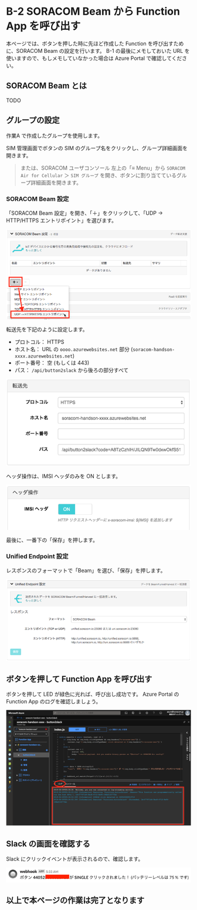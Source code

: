 # B-2 SORACOM Beam から Function App を呼び出す

本ページでは、ボタンを押した時に先ほど作成した Function を呼び出すために、SORACOM Beam の設定を行います。
B-1 の最後にメモしておいた URL を使いますので、もしメモしていなかった場合は Azure Portal で確認してください。

## SORACOM Beam とは
TODO

## グループの設定
作業A で作成したグループを使用します。

SIM 管理画面でボタンの SIM のグループ名をクリックし、グループ詳細画面を開きます。
> または、SORACOM ユーザコンソール 左上の「≡ Menu」から `SORACOM Air for Cellular` ＞ `SIM グループ` を開き、ボタンに割り当てているグループ詳細画面を開きます。

### SORACOM Beam 設定
「SORACOM Beam 設定」を開き、「＋」をクリックして、「UDP → HTTP/HTTPS エントリポイント」を選びます。

![Beam設定エントリーポイント選択](images/soracom-01.png)

転送先を下記のように設定します。

- プロトコル： HTTPS 
- ホスト名： URL の `oooo.azurewebsites.net` 部分 (`soracom-handson-xxxx.azurewebsites.net`) 
- ポート番号： 空 (もしくは 443) 
- パス： `/api/button2slack` から後ろの部分すべて 

![Beam転送先設定](images/soracom-02.png)

ヘッダ操作は、IMSI ヘッダのみを ON とします。

![Beamヘッダ操作設定](images/soracom-03.png)

最後に、一番下の「保存」を押します。

### Unified Endpoint 設定
レスポンスのフォーマットで「Beam」を選び、「保存」を押します。

![Unified Endpoint 設定](images/soracom-04.png)

## ボタンを押して Function App を呼び出す

ボタンを押して LED が緑色に光れば、呼び出し成功です。
Azure Portal の Function App のログを確認しましょう。

![Function App ログ](images/function-app-11.png)

## Slack の画面を確認する
Slack にクリックイベントが表示されるので、確認します。

![Slack](images/slack.png)

## 以上で本ページの作業は完了となります
